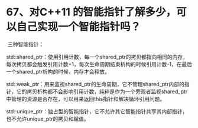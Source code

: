 # 67、对C++11 的智能指针了解多少，可以自己实现一个智能指针吗？

​    三种智能指针：

​        std::shared_ptr：使用引用计数，每一个shared_ptr的拷贝都指向相同的内存，每次拷贝都会触发引用计数+1，每次生命周期结束析构的时候引用计数-1，在最后一个shared_ptr析构的时候，内存才会释放。

​        std::weak_ptr：用来监视shared_ptr的生命周期，它不管理shared_ptr内部的指针，它的拷贝析构都不会影响引用计数，纯粹是作为一个旁观者监视shared_ptr中管理的资源是否存在，可以用来返回this指针和解决循环引用问题。

​        std::unique_ptr：独占型的智能指针，它不允许其它智能指针共享其内部指针，也不允许unique_ptr的拷贝和赋值。

